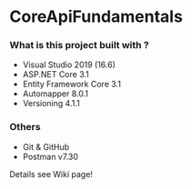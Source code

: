 # CoreApiFundamentals  

### What is this project built with ?
- Visual Studio 2019 (16.6)
- ASP.NET Core 3.1
- Entity Framework Core 3.1
- Automapper 8.0.1
- Versioning 4.1.1

### Others 
- Git & GitHub
- Postman v7.30

Details see Wiki page!
